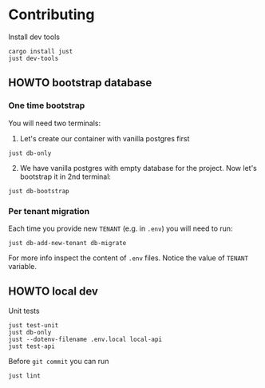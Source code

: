 # Contributing

Install dev tools

```console
cargo install just
just dev-tools
```

## HOWTO bootstrap database

### One time bootstrap

You will need two terminals:
1. Let's create our container with vanilla postgres first
```console
just db-only
```

2. We have vanilla postgres with empty database for the project. Now let's
   bootstrap it in 2nd terminal:
```console
just db-bootstrap
```

### Per tenant migration

Each time you provide new `TENANT` (e.g. in `.env`) you will need to run:
```console
just db-add-new-tenant db-migrate
```

For more info inspect the content of `.env` files. Notice the value of `TENANT`
variable.


## HOWTO local dev

Unit tests
```console
just test-unit
just db-only
just --dotenv-filename .env.local local-api
just test-api
```

Before `git commit` you can run
```console
just lint
```
